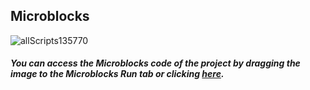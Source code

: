 ## Microblocks

![allScripts135770](https://user-images.githubusercontent.com/112697142/204216510-b30866f6-2f7c-401b-bdc5-e42a18219b40.png)


##### You can access the Microblocks code of the project by dragging the image to the Microblocks Run tab or clicking [here](https://microblocks.fun/run/microblocks.html#scripts=GP%20Scripts%0Adepends%20%27Distance%20%28HC-SR04%29%27%20%27Servo%27%0A%0Ascript%20531%2078%20%7B%0AwhenStarted%0AsetServoAngle%2022%20-80%0A%7D%0A%0Ascript%20536%20173%20%7B%0AwhenCondition%20%28%28%27distance%20%28cm%29%27%2015%2014%29%20%3C%204%29%0AwaitMillis%202000%0AsetServoAngle%2022%2050%0AwaitMillis%20300%0AsetServoAngle%2022%20-80%0A%7D%0A%0A "here").
